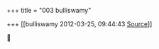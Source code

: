 +++
title = "003 bulliswamy"

+++
[[bulliswamy	2012-03-25, 09:44:43 [Source](https://groups.google.com/g/bvparishat/c/ES9ASXksQjI)]]





